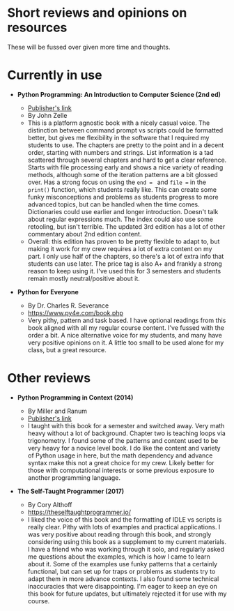 # Short reviews and opinions on resources

These will be fussed over given more time and thoughts.

# Currently in use

* **Python Programming: An Introduction to Computer Science (2nd ed)**
  * [Publisher's link](https://fbeedle.com/our-books/8-python-programming-an-introduction-to-computer-science-2nd-ed-9781590282410.html)
  * By John Zelle
  * This is a platform agnostic book with a nicely casual voice.  The distinction between command prompt vs scripts could be formatted better, but gives me flexibility in the software that I required my students to use.  The chapters are pretty to the point and in a decent order, starting with numbers and strings.  List information is a tad scattered through several chapters and hard to get a clear reference.  Starts with file processing early and shows a nice variety of reading methods, although some of the iteration patterns are a bit glossed over.  Has a strong focus on using the `end = ` and `file =` in the `print()` function, which students really like. This can create some funky misconceptions and problems as students progress to more advanced topics, but can be handled when the time comes.  Dictionaries could use earlier and longer introduction.  Doesn't talk about regular expressions much.  The index could also use some retooling, but isn't terrible.  The updated 3rd edition has a lot of other commentary about 2nd edition content.
  * Overall:  this edition has proven to be pretty flexible to adapt to, but making it work for my crew requires a lot of extra content on my part.  I only use half of the chapters, so there's a lot of extra info that students can use later.  The price tag is also A+ and frankly a strong reason to keep using it.  I've used this for 3 semesters and students remain mostly neutral/positive about it.
  
* **Python for Everyone**
  * By Dr. Charles R. Severance 
  * https://www.py4e.com/book.php
  * Very pithy, pattern and task based.  I have optional readings from this book aligned with all my regular course content.  I've fussed with the order a bit.  A nice alternative voice for my students, and many have very positive opinions on it.  A little too small to be used alone for my class, but a great resource.

# Other reviews

* **Python Programming in Context (2014)**
  * By Miller and Ranum
  * [Publisher's link](http://www.jblearning.com/catalog/9781449699390/)
  * I taught with this book for a semester and switched away.  Very math heavy without a lot of background.  Chapter two is teaching loops via trigonometry.  I found some of the patterns and content used to be very heavy for a novice level book.  I do like the content and variety of Python usage in here, but the math dependency and advance syntax make this not a great choice for my crew.  Likely better for those with computational interests or some previous exposure to another programming language.
  
* **The Self-Taught Programmer (2017)**
  * By Cory Althoff
  * https://theselftaughtprogrammer.io/
  * I liked the voice of this book and the formatting of IDLE vs scripts is really clear.  Pithy with lots of examples and practical applications.  I was very positive about reading through this book, and strongly considering using this book as a supplement to my current materials.  I have a friend who was working through it solo, and regularly asked me questions about the examples, which is how I came to learn about it.  Some of the examples use funky patterns that a certainly functional, but can set up for traps or problems as students try to adapt them in more advance contexts.  I also found some technical inaccuracies that were disappointing.  I'm eager to keep an eye on this book for future updates, but ultimately rejected it for use with my course.
